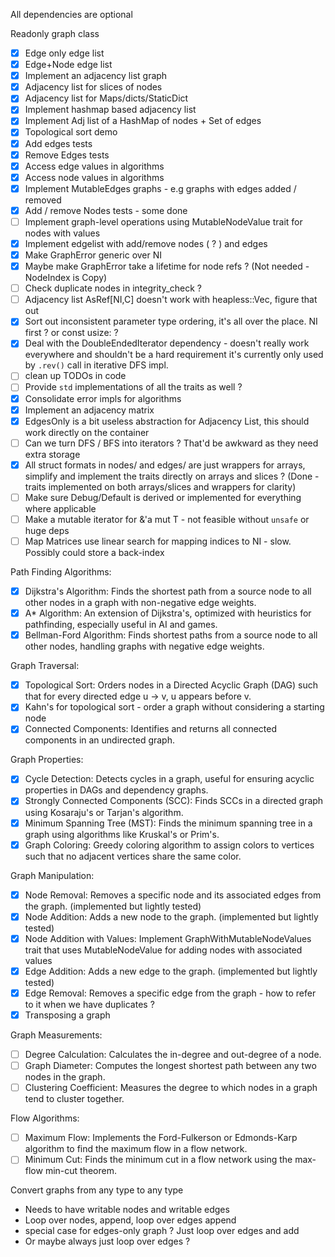 
All dependencies are optional

Readonly graph class
- [x] Edge only edge list
- [x] Edge+Node edge list
- [x] Implement an adjacency list graph
- [x] Adjacency list for slices of nodes
- [x] Adjacency list for Maps/dicts/StaticDict
- [x] Implement hashmap based adjacency list
- [x] Implement Adj list of a HashMap of nodes + Set of edges
- [x] Topological sort demo
- [x] Add edges tests
- [x] Remove Edges tests
- [x] Access edge values in algorithms
- [x] Access node values in algorithms
- [x] Implement MutableEdges graphs - e.g graphs with edges added / removed
- [x] Add / remove Nodes tests - some done
- [ ] Implement graph-level operations using MutableNodeValue trait for nodes with values
- [x] Implement edgelist with add/remove nodes ( ? ) and edges
- [x] Make GraphError generic over NI
- [x] Maybe make GraphError take a lifetime for node refs ? (Not needed - NodeIndex is Copy)
- [ ] Check duplicate nodes in integrity_check ?
- [ ] Adjacency list AsRef[NI,C] doesn't work with heapless::Vec, figure that out
- [x] Sort out inconsistent parameter type ordering, it's all over the place. NI first ? or const usize: ?
- [x] Deal with the DoubleEndedIterator dependency - doesn't really work everywhere and shouldn't be a hard requirement
      it's currently only used by `.rev()` call in iterative DFS impl.
- [ ] clean up TODOs in code
- [ ] Provide `std` implementations of all the traits as well ?
- [x] Consolidate error impls for algorithms
- [x] Implement an adjacency matrix
- [x] EdgesOnly is a bit useless abstraction for Adjacency List, this should work directly on the container
- [ ] Can we turn DFS / BFS into iterators ? That'd be awkward as they need extra storage
- [x] All struct formats in nodes/ and edges/ are just wrappers for arrays, simplify and implement
      the traits directly on arrays and slices ? (Done - traits implemented on both arrays/slices and wrappers for clarity)
- [ ] Make sure Debug/Default is derived or implemented for everything where applicable
- [ ] Make a mutable iterator for &'a mut T - not feasible without `unsafe` or huge deps
- [ ] Map Matrices use linear search for mapping indices to NI - slow. Possibly could store a back-index

Path Finding Algorithms:
- [x] Dijkstra's Algorithm: Finds the shortest path from a source node to all other nodes in a graph with non-negative edge weights.
- [x] A* Algorithm: An extension of Dijkstra's, optimized with heuristics for pathfinding, especially useful in AI and games.
- [x] Bellman-Ford Algorithm: Finds shortest paths from a source node to all other nodes, handling graphs with negative edge weights.

Graph Traversal:
- [x] Topological Sort: Orders nodes in a Directed Acyclic Graph (DAG) such that for every directed edge u -> v, u appears before v.
- [x] Kahn's for topological sort - order a graph without considering a starting node
- [x] Connected Components: Identifies and returns all connected components in an undirected graph.

Graph Properties:
- [x] Cycle Detection: Detects cycles in a graph, useful for ensuring acyclic properties in DAGs and dependency graphs.
- [x] Strongly Connected Components (SCC): Finds SCCs in a directed graph using Kosaraju's or Tarjan's algorithm.
- [x] Minimum Spanning Tree (MST): Finds the minimum spanning tree in a graph using algorithms like Kruskal's or Prim's.
- [x] Graph Coloring: Greedy coloring algorithm to assign colors to vertices such that no adjacent vertices share the same color.

Graph Manipulation:
- [x] Node Removal: Removes a specific node and its associated edges from the graph. (implemented but lightly tested)
- [x] Node Addition: Adds a new node to the graph. (implemented but lightly tested)
- [x] Node Addition with Values: Implement GraphWithMutableNodeValues trait that uses MutableNodeValue for adding nodes with associated values
- [x] Edge Addition: Adds a new edge to the graph. (implemented but lightly tested)
- [x] Edge Removal: Removes a specific edge from the graph - how to refer to it when we have duplicates ?
- [x] Transposing a graph

Graph Measurements:
- [ ] Degree Calculation: Calculates the in-degree and out-degree of a node.
- [ ] Graph Diameter: Computes the longest shortest path between any two nodes in the graph.
- [ ] Clustering Coefficient: Measures the degree to which nodes in a graph tend to cluster together.

Flow Algorithms:
- [ ] Maximum Flow: Implements the Ford-Fulkerson or Edmonds-Karp algorithm to find the maximum flow in a flow network.
- [ ] Minimum Cut: Finds the minimum cut in a flow network using the max-flow min-cut theorem.

Convert graphs from any type to any type
- Needs to have writable nodes and writable edges
- Loop over nodes, append, loop over edges append
- special case for edges-only graph ? Just loop over edges and add
- Or maybe always just loop over edges ?
